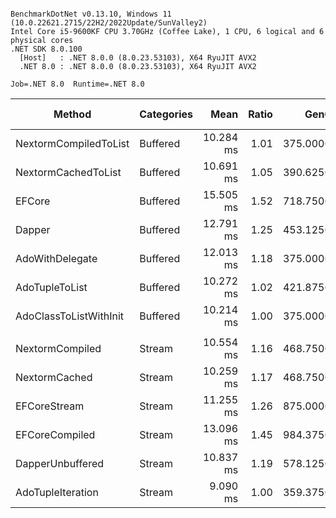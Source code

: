 ```

BenchmarkDotNet v0.13.10, Windows 11 (10.0.22621.2715/22H2/2022Update/SunValley2)
Intel Core i5-9600KF CPU 3.70GHz (Coffee Lake), 1 CPU, 6 logical and 6 physical cores
.NET SDK 8.0.100
  [Host]   : .NET 8.0.0 (8.0.23.53103), X64 RyuJIT AVX2
  .NET 8.0 : .NET 8.0.0 (8.0.23.53103), X64 RyuJIT AVX2

Job=.NET 8.0  Runtime=.NET 8.0  

```
| Method                 | Categories | Mean      | Ratio | Gen0     | Gen1     | Gen2     | Allocated | Alloc Ratio |
|----------------------- |----------- |----------:|------:|---------:|---------:|---------:|----------:|------------:|
| NextormCompiledToList  | Buffered   | 10.284 ms |  1.01 | 375.0000 | 328.1250 |        - |   2.21 MB |        1.00 |
| NextormCachedToList    | Buffered   | 10.691 ms |  1.05 | 390.6250 | 265.6250 |        - |   2.22 MB |        1.00 |
| EFCore                 | Buffered   | 15.505 ms |  1.52 | 718.7500 | 343.7500 | 125.0000 |   4.23 MB |        1.91 |
| Dapper                 | Buffered   | 12.791 ms |  1.25 | 453.1250 | 265.6250 | 125.0000 |   2.84 MB |        1.29 |
| AdoWithDelegate        | Buffered   | 12.013 ms |  1.18 | 375.0000 | 265.6250 | 125.0000 |   2.39 MB |        1.08 |
| AdoTupleToList         | Buffered   | 10.272 ms |  1.02 | 421.8750 | 281.2500 | 281.2500 |   2.68 MB |        1.21 |
| AdoClassToListWithInit | Buffered   | 10.214 ms |  1.00 | 375.0000 | 312.5000 |        - |   2.21 MB |        1.00 |
|                        |            |           |       |          |          |          |           |             |
| NextormCompiled        | Stream     | 10.554 ms |  1.16 | 468.7500 |        - |        - |   2.14 MB |        1.27 |
| NextormCached          | Stream     | 10.259 ms |  1.17 | 468.7500 |        - |        - |   2.14 MB |        1.28 |
| EFCoreStream           | Stream     | 11.255 ms |  1.26 | 875.0000 |        - |        - |   3.98 MB |        2.37 |
| EFCoreCompiled         | Stream     | 13.096 ms |  1.45 | 984.3750 |        - |        - |   4.43 MB |        2.64 |
| DapperUnbuffered       | Stream     | 10.837 ms |  1.19 | 578.1250 |        - |        - |   2.59 MB |        1.55 |
| AdoTupleIteration      | Stream     |  9.090 ms |  1.00 | 359.3750 |        - |        - |   1.68 MB |        1.00 |
